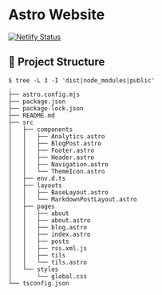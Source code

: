 # Astro Website

[![Netlify Status](https://api.netlify.com/api/v1/badges/f681eb9e-1e54-4fc8-9a35-bb0de9cd3151/deploy-status)](https://app.netlify.com/sites/usrme-astro-website/deploys)

## 🚀 Project Structure

```console
$ tree -L 3 -I 'dist|node_modules|public'
.
├── astro.config.mjs
├── package.json
├── package-lock.json
├── README.md
├── src
│   ├── components
│   │   ├── Analytics.astro
│   │   ├── BlogPost.astro
│   │   ├── Footer.astro
│   │   ├── Header.astro
│   │   ├── Navigation.astro
│   │   └── ThemeIcon.astro
│   ├── env.d.ts
│   ├── layouts
│   │   ├── BaseLayout.astro
│   │   └── MarkdownPostLayout.astro
│   ├── pages
│   │   ├── about
│   │   ├── about.astro
│   │   ├── blog.astro
│   │   ├── index.astro
│   │   ├── posts
│   │   ├── rss.xml.js
│   │   ├── tils
│   │   └── tils.astro
│   └── styles
│       └── global.css
└── tsconfig.json
```
